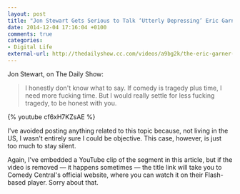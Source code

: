 ```yaml
---
layout: post
title: "Jon Stewart Gets Serious to Talk ‘Utterly Depressing’ Eric Garner Case"
date: 2014-12-04 17:16:04 +0100
comments: true
categories: 
- Digital Life
external-url: http://thedailyshow.cc.com/videos/a9bg2k/the-eric-garner-grand-jury-decision
---
```


Jon Stewart, on The Daily Show:

> I honestly don't know what to say. If comedy is tragedy plus time, I need more fucking time. But I would really settle for less fucking tragedy, to be honest with you.

{% youtube cf6xH7KZsAE  %}

I've avoided posting anything related to this topic because, not living in the US, I wasn't entirely sure I could be objective. This case, however, is just too much to stay silent.

Again, I've embedded a YouTube clip of the segment in this article, but if the video is removed — it happens sometimes — the title link will take you to Comedy Central's official website, where you can watch it on their Flash-based player. Sorry about that.